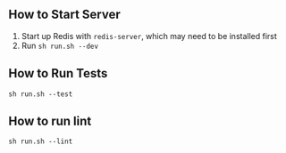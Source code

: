 ## How to Start Server
1. Start up Redis with `redis-server`, which may need to be installed first
1. Run `sh run.sh --dev`

## How to Run Tests
```sh run.sh --test```

## How to run lint
```sh run.sh --lint```
